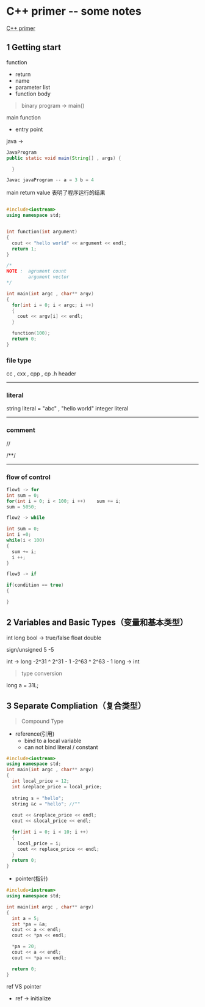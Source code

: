 # C++ primer -- some notes
[C++ primer](https://www.bilibili.com/video/BV1B8411K71w/?spm_id_from=333.999.0.0)


## 1 Getting start

function
* return
* name
* parameter list
* function body

> binary program -> main()

main function
* entry point

java ->
```java
JavaProgram
public static void main(String[] , args) {

  }

Javac javaProgram -- a = 3 b = 4
```


main return value 表明了程序运行的结果

```c++

#include<iostream>
using namespace std;


int function(int argument)
{
  cout << "hello world" << argument << endl;
  return 1;
}

/*
NOTE :  agrument count
        argument vector
*/

int main(int argc , char** argv)
{
  for(int i = 0; i < argc; i ++)
  {
    cout << argv[i] << endl;
  }

  function(100);
  return 0;
}
```



### file type
cc , cxx , cpp , cp
.h header

***

### literal

string literal = "abc" , "hello world"
integer literal

***

### comment
//  

/**/
***

### flow of control

```cpp
flow1 -> for
int sum = 0;
for(int i = 0; i < 100; i ++)    sum += i;
sum = 5050;

flow2 -> while

int sum = 0;
int i =0;
while(i < 100)
{
  sum += i;
  i ++;
}

flow3 -> if

if(condition == true)
{

}

```


## 2 Variables and Basic Types（变量和基本类型）


int
long
bool -> true/false
float
double

sign/unsigned
5 -5

int -> long
-2^31 ^ 2^31 - 1
-2^63 ^ 2^63 - 1
long -> int

> type conversion

long a = 31L;


## 3 Separate Compliation（复合类型）
> Compound Type

* reference(引用)
  * bind to a local variable
  * can not bind literal / constant

```c++
#include<iostream>
using namespace std;
int main(int argc , char** argv)
{
  int local_price = 12;
  int &replace_price = local_price;
  
  string s = "hello";
  string &c = "hello"; //""
  
  cout << &replace_price << endl;
  cout << &local_price << endl;

  for(int i = 0; i < 10; i ++)
  {
    local_price = i;
    cout << replace_price << endl;
  }
  return 0;
}

```


* pointer(指针)
```c++
#include<iostream>
using namespace std;

int main(int argc , char** argv)
{
  int a = 5;
  int *pa = &a;
  cout << a << endl;
  cout << *pa << endl;

  *pa = 20;
  cout << a << endl;
  cout << *pa << endl;

  return 0;
}

```

ref VS pointer
* ref -> initialize
